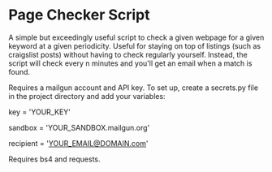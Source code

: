 # Page Checker Script

A simple but exceedingly useful script to check a given webpage for a given keyword at a given periodicity. Useful for staying on top of listings (such as craigslist posts) without having to check regularly yourself. Instead, the script will check every n minutes and you'll get an email when a match is found.

Requires a mailgun account and API key. To set up, create a secrets.py file in the project directory and add your variables:

key = 'YOUR_KEY'

sandbox = 'YOUR_SANDBOX.mailgun.org'

recipient = 'YOUR_EMAIL@DOMAIN.com'

Requires bs4 and requests.